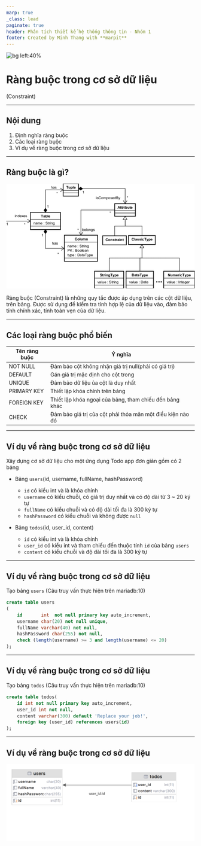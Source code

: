```yaml
---
marp: true
_class: lead
paginate: true
header: Phân tích thiết kế hệ thống thông tin - Nhóm 1
footer: Created by Minh Thang with **marpit**
---
```


![bg left:40%](./assets/Requriment-Analysis.png)

# **Ràng buộc trong cơ sở dữ liệu**

(Constraint)

---

## **Nội dung**

1. Định nghĩa ràng buộc
1. Các loại ràng bụộc
1. Ví dụ về ràng buộc trong cơ sở dữ liệu

---

## **Ràng buộc là gì?**

![bg left](./assets/Constraint-Database-metamodel.png)

Ràng buộc (Constraint) là những quy tắc được áp dụng trên các cột dữ liệu, trên bảng. Được sử dụng để kiểm tra tính hợp lệ của dữ liệu vào, đảm bảo tính chính xác, tính toàn vẹn của dữ liệu.

---

## **Các loại ràng buộc phổ biến**

| Tên ràng buộc | Ý nghĩa                                                    |
| ------------- | ---------------------------------------------------------- |
| NOT NULL      | Đảm bảo cột không nhận giá trị null(phải có giá trị)       |
| DEFAULT       | Gán giá trị mặc định cho cột trong                         |
| UNIQUE        | Đảm bảo dữ liệu ủa cột là duy nhất                         |
| PRIMARY KEY   | Thiết lập khóa chính trên bảng                             |
| FOREIGN KEY   | Thiết lập khóa ngoại của bảng, tham chiếu đến bảng khác    |
| CHECK         | Đảm bảo giá trị của cột phải thỏa mãn một điều kiện nào đó |

---

## **Ví dụ về ràng buộc trong cơ sở dữ liệu**

Xây dựng cơ sở dữ liệu cho một ứng dụng Todo app đơn giản gồm có 2 bảng

- Bảng `users`(id, username, fullName, hashPassword)

  - `id` có kiểu int và là khóa chính
  - `username` có kiểu chuỗi, có giá trị duy nhất và có độ dài từ 3 ~ 20 ký tự
  - `fullName` có kiểu chuỗi và có độ dài tối đa là 300 ký tự
  - `hashPassword` có kiểu chuỗi và không được `null`

- Bảng `todos`(id, user_id, content)
  - `id` có kiểu int và là khóa chính
  - `user_id` có kiểu int và tham chiếu đến thuộc tính `id` của bảng `users`
  - `content` có kiểu chuỗi và độ dài tối đa là 300 ký tự

---

## **Ví dụ về ràng buộc trong cơ sở dữ liệu**

Tạo bảng `users` (Câu truy vấn thực hiện trên mariadb:10)

```sql
create table users
(
    id       int  not null primary key auto_increment,
    username char(20) not null unique,
    fullName varchar(40) not null,
    hashPassword char(255) not null,
    check (length(username) >= 3 and length(username) <= 20)
);
```

---

## **Ví dụ về ràng buộc trong cơ sở dữ liệu**

Tạo bảng `todos` (Câu truy vấn thực hiện trên mariadb:10)

```sql
create table todos(
    id int not null primary key auto_increment,
    user_id int not null,
    content varchar(300) default 'Replace your job!',
    foreign key (user_id) references users(id)
);
```

---

## **Ví dụ về ràng buộc trong cơ sở dữ liệu**

![](./assets/todos.png)

